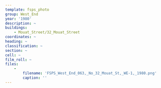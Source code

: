 ```yaml
---
template: fsps_photo
group: West_End
year: '1980'
description: ~
buildings:
    - Mouat_Street/32_Mouat_Street
coordinates: ~
heading: ~
classification: ~
section: ~
cell: ~
film_roll: ~
files:
    -
        filename: 'FSPS_West_End_063,_No_32_Mouat_St,_WE-1,_1980.png'
        caption: ''
---
```

